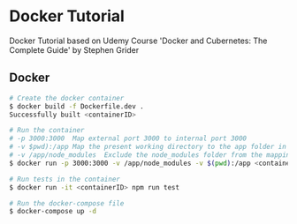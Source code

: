 # Docker Tutorial

Docker Tutorial based on Udemy Course 'Docker and Cubernetes: The Complete Guide' by Stephen Grider

## Docker

```bash
# Create the docker container
$ docker build -f Dockerfile.dev .
Successfully built <containerID>

# Run the container
# -p 3000:3000  Map external port 3000 to internal port 3000
# -v $pwd):/app Map the present working directory to the app folder in the container
# -v /app/node_modules  Exclude the node_modules folder from the mapping
$ docker run -p 3000:3000 -v /app/node_modules -v $(pwd):/app <containerID>

# Run tests in the container
$ docker run -it <containerID> npm run test

# Run the docker-compose file
$ docker-compose up -d
```
